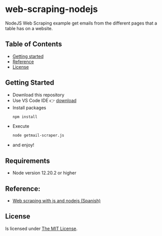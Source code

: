 # web-scraping-nodejs
NodeJS Web Scraping example get emails from the different pages that a table has on a website.

## Table of Contents

- [Getting started](#getting-started)
- [Reference](#reference)
- [License](#license)

## Getting Started
* Download this repository
* Use VS Code IDE :point_right: [download](https://code.visualstudio.com/download)
* Install packages
	```bash
  npm install
  ```
* Execute
	```bash
  node getmail-scraper.js
  ```
* and enjoy!

## Requirements
* Node version 12.20.2 or higher

## Reference:
* [Web scraping with js and nodejs (Spanish)](https://ifgeekthen.nttdata.com/es/web-scraping-con-javascript-y-nodejs)

## License

Is licensed under [The MIT License](LICENSE).